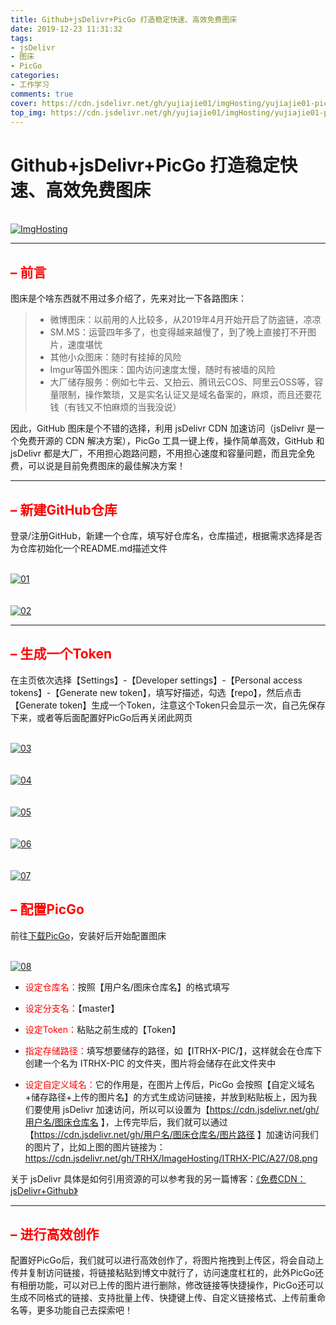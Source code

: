 ```yaml
---
title: Github+jsDelivr+PicGo 打造稳定快速、高效免费图床
date: 2019-12-23 11:31:32
tags:
- jsDelivr
- 图床
- PicGo
categories: 
- 工作学习
comments: true
cover: https://cdn.jsdelivr.net/gh/yujiajie01/imgHosting/yujiajie01-picjsDeliver.jpg
top_img: https://cdn.jsdelivr.net/gh/yujiajie01/imgHosting/yujiajie01-picPicGo.jpg
---
```

<meta name="referrer" content="no-referrer" /><!--页面头部添加-->

# Github+jsDelivr+PicGo 打造稳定快速、高效免费图床

<section class="article typo">
        <div class="article-entry" itemprop="articleBody">
          <fancybox><br><a data-fancybox="gallery" href="https://cdn.jsdelivr.net/gh/TRHX/ImageHosting/ITRHX-PIC/A27/ImgHosting.png"><img src="https://cdn.jsdelivr.net/gh/TRHX/ImageHosting/ITRHX-PIC/A27/ImgHosting.png" alt="ImgHosting"></a><br></fancybox>

<hr>
<h1 id="–-前言"><a href="#–-前言" class="headerlink" title="– 前言"></a><font color="#FF000">– 前言</font></h1><p>图床是个啥东西就不用过多介绍了，先来对比一下各路图床：</p>
<blockquote>
<ul>
<li>微博图床：以前用的人比较多，从2019年4月开始开启了防盗链，凉凉</li>
<li>SM.MS：运营四年多了，也变得越来越慢了，到了晚上直接打不开图片，速度堪忧</li>
<li>其他小众图床：随时有挂掉的风险</li>
<li>Imgur等国外图床：国内访问速度太慢，随时有被墙的风险</li>
<li>大厂储存服务：例如七牛云、又拍云、腾讯云COS、阿里云OSS等，容量限制，操作繁琐，又是实名认证又是域名备案的，麻烦，而且还要花钱（有钱又不怕麻烦的当我没说）</li>
</ul>
</blockquote>
<p>因此，GitHub 图床是个不错的选择，利用 jsDelivr CDN 加速访问（jsDelivr 是一个免费开源的 CDN 解决方案），PicGo 工具一键上传，操作简单高效，GitHub 和 jsDelivr 都是大厂，不用担心跑路问题，不用担心速度和容量问题，而且完全免费，可以说是目前免费图床的最佳解决方案！</p>
<hr>
<h1 id="–-新建GitHub仓库"><a href="#–-新建GitHub仓库" class="headerlink" title="– 新建GitHub仓库"></a><font color="#FF000">– 新建GitHub仓库</font></h1><p>登录/注册GitHub，新建一个仓库，填写好仓库名，仓库描述，根据需求选择是否为仓库初始化一个README.md描述文件</p>
<fancybox><br><a data-fancybox="gallery" href="https://cdn.jsdelivr.net/gh/TRHX/ImageHosting/ITRHX-PIC/A27/01.png"><img src="https://cdn.jsdelivr.net/gh/TRHX/ImageHosting/ITRHX-PIC/A27/01.png" alt="01"></a><br></fancybox><br><fancybox><br><a data-fancybox="gallery" href="https://cdn.jsdelivr.net/gh/TRHX/ImageHosting/ITRHX-PIC/A27/02.png"><img src="https://cdn.jsdelivr.net/gh/TRHX/ImageHosting/ITRHX-PIC/A27/02.png" alt="02"></a><br></fancybox>

<hr>
<h1 id="–-生成一个Token"><a href="#–-生成一个Token" class="headerlink" title="– 生成一个Token"></a><font color="#FF000">– 生成一个Token</font></h1><p>在主页依次选择【Settings】-【Developer settings】-【Personal access tokens】-【Generate new token】，填写好描述，勾选【repo】，然后点击【Generate token】生成一个Token，注意这个Token只会显示一次，自己先保存下来，或者等后面配置好PicGo后再关闭此网页</p>
<fancybox><br><a data-fancybox="gallery" href="https://cdn.jsdelivr.net/gh/TRHX/ImageHosting/ITRHX-PIC/A27/03.png"><img src="https://cdn.jsdelivr.net/gh/TRHX/ImageHosting/ITRHX-PIC/A27/03.png" alt="03"></a><br></fancybox><br><fancybox><br><a data-fancybox="gallery" href="https://cdn.jsdelivr.net/gh/TRHX/ImageHosting/ITRHX-PIC/A27/04.png"><img src="https://cdn.jsdelivr.net/gh/TRHX/ImageHosting/ITRHX-PIC/A27/04.png" alt="04"></a><br></fancybox><br><fancybox><br><a data-fancybox="gallery" href="https://cdn.jsdelivr.net/gh/TRHX/ImageHosting/ITRHX-PIC/A27/05.png"><img src="https://cdn.jsdelivr.net/gh/TRHX/ImageHosting/ITRHX-PIC/A27/05.png" alt="05"></a><br></fancybox><br><fancybox><br><a data-fancybox="gallery" href="https://cdn.jsdelivr.net/gh/TRHX/ImageHosting/ITRHX-PIC/A27/06.png"><img src="https://cdn.jsdelivr.net/gh/TRHX/ImageHosting/ITRHX-PIC/A27/06.png" alt="06"></a><br></fancybox><br><fancybox><br><a data-fancybox="gallery" href="https://cdn.jsdelivr.net/gh/TRHX/ImageHosting/ITRHX-PIC/A27/07.png"><img src="https://cdn.jsdelivr.net/gh/TRHX/ImageHosting/ITRHX-PIC/A27/07.png" alt="07"></a><br></fancybox>

<h1 id="–-配置PicGo"><a href="#–-配置PicGo" class="headerlink" title="– 配置PicGo"></a><font color="#FF000">– 配置PicGo</font></h1><p>前往<a href="https://github.com/Molunerfinn/picgo/releases" target="_blank" rel="noopener">下载PicGo</a>，安装好后开始配置图床</p>
<fancybox><br><a data-fancybox="gallery" href="https://cdn.jsdelivr.net/gh/TRHX/ImageHosting/ITRHX-PIC/A27/08.png"><img src="https://cdn.jsdelivr.net/gh/TRHX/ImageHosting/ITRHX-PIC/A27/08.png" alt="08"></a><br></fancybox>

<ul>
<li><p><font color="#FF000">设定仓库名：</font>按照【用户名/图床仓库名】的格式填写</p>
</li>
<li><p><font color="#FF000">设定分支名：</font>【master】</p>
</li>
<li><p><font color="#FF000">设定Token：</font>粘贴之前生成的【Token】</p>
</li>
<li><p><font color="#FF000">指定存储路径：</font>填写想要储存的路径，如【ITRHX-PIC/】，这样就会在仓库下创建一个名为 ITRHX-PIC 的文件夹，图片将会储存在此文件夹中</p>
</li>
<li><p><font color="#FF000">设定自定义域名：</font>它的作用是，在图片上传后，PicGo 会按照【自定义域名+储存路径+上传的图片名】的方式生成访问链接，并放到粘贴板上，因为我们要使用 jsDelivr 加速访问，所以可以设置为【<a href="https://cdn.jsdelivr.net/gh/用户名/图床仓库名" target="_blank" rel="noopener">https://cdn.jsdelivr.net/gh/用户名/图床仓库名</a> 】，上传完毕后，我们就可以通过【<a href="https://cdn.jsdelivr.net/gh/用户名/图床仓库名/图片路径" target="_blank" rel="noopener">https://cdn.jsdelivr.net/gh/用户名/图床仓库名/图片路径</a> 】加速访问我们的图片了，比如上图的图片链接为：<a href="https://cdn.jsdelivr.net/gh/TRHX/ImageHosting/ITRHX-PIC/A27/08.png" target="_blank" rel="noopener">https://cdn.jsdelivr.net/gh/TRHX/ImageHosting/ITRHX-PIC/A27/08.png</a></p>
</li>
</ul>
<p>关于 jsDelivr 具体是如何引用资源的可以参考我的另一篇博客：<a href="https://www.itrhx.com/2019/02/10/A18-free-cdn/">《免费CDN：jsDelivr+Github》</a></p>
<hr>
<h1 id="–-进行高效创作"><a href="#–-进行高效创作" class="headerlink" title="– 进行高效创作"></a><font color="#FF000">– 进行高效创作</font></h1><p>配置好PicGo后，我们就可以进行高效创作了，将图片拖拽到上传区，将会自动上传并复制访问链接，将链接粘贴到博文中就行了，访问速度杠杠的，此外PicGo还有相册功能，可以对已上传的图片进行删除，修改链接等快捷操作，PicGo还可以生成不同格式的链接、支持批量上传、快捷键上传、自定义链接格式、上传前重命名等，更多功能自己去探索吧！</p>

     
        
          


  